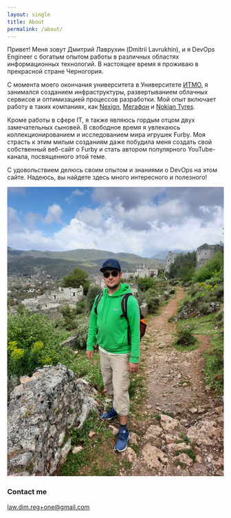 ```yaml
---
layout: single
title: About
permalink: /about/
---
```

Привет! Меня зовут Дмитрий Лаврухин (Dmitrii Lavrukhin), и я DevOps Engineer с богатым опытом работы в различных областях информационных технологий. В настоящее время я проживаю в прекрасной стране Черногория.

С момента моего окончания университета в Университете [ИТМО](https://itmo.ru/), я занимался созданием инфраструктуры, развертыванием облачных сервисов и оптимизацией процессов разработки. Мой опыт включает работу в таких компаниях, как [Nexign](https://nexign.com/), [Мегафон](https://ru.wikipedia.org/wiki/%D0%9C%D0%B5%D0%B3%D0%B0%D1%84%D0%BE%D0%BD_(%D0%BA%D0%BE%D0%BC%D0%BF%D0%B0%D0%BD%D0%B8%D1%8F)) и [Nokian Tyres](https://www.nokiantyres.com/).

Кроме работы в сфере IT, я также являюсь гордым отцом двух замечательных сыновей. В свободное время я увлекаюсь коллекционированием и исследованием мира игрушек Furby. Моя страсть к этим милым созданиям даже побудила меня создать свой собственный веб-сайт о Furby и стать автором популярного YouTube-канала, посвященного этой теме.

С удовольствием делюсь своим опытом и знаниями о DevOps на этом сайте. Надеюсь, вы найдете здесь много интересного и полезного!

![Мое фото](/assets/images/dmitrii.jpeg)

### Contact me

[law.dim.reg+one@gmail.com](mailto:law.dim.reg+one@gmail.com)
